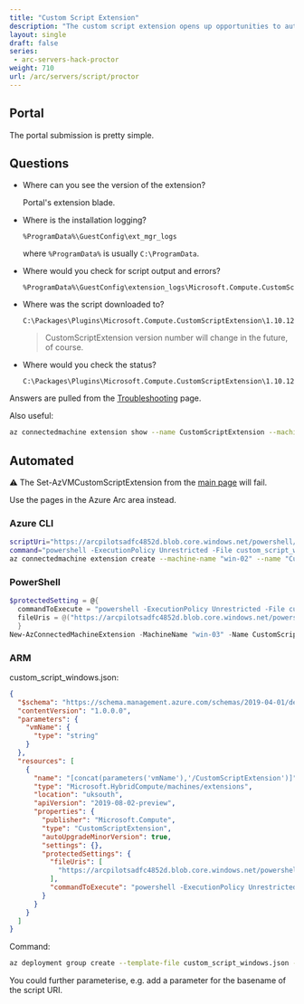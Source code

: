 ```yaml
---
title: "Custom Script Extension"
description: "The custom script extension opens up opportunities to automate PowerShell and Bash scripts at scale for both cloud and on prem servers."
layout: single
draft: false
series:
 - arc-servers-hack-proctor
weight: 710
url: /arc/servers/script/proctor
---
```



## Portal

  The portal submission is pretty simple.

## Questions

* Where can you see the version of the extension?

  Portal's extension blade.

* Where is the installation logging?

  ```text
  %ProgramData%\GuestConfig\ext_mgr_logs
  ```

  where `%ProgramData%` is usually `C:\ProgramData`.

* Where would you check for script output and errors?

  ```text
  %ProgramData%\GuestConfig\extension_logs\Microsoft.Compute.CustomScriptExtension\
  ```

* Where was the script downloaded to?

  ```text
  C:\Packages\Plugins\Microsoft.Compute.CustomScriptExtension\1.10.12\Downloads\0\
  ```

  > CustomScriptExtension version number will change in the future, of course.

* Where would you check the status?

  ```text
  C:\Packages\Plugins\Microsoft.Compute.CustomScriptExtension\1.10.12\status
  ```

Answers are pulled from the [Troubleshooting](https://docs.microsoft.com/azure/azure-arc/servers/troubleshoot-vm-extensions) page.

Also useful:

  ```bash
  az connectedmachine extension show --name CustomScriptExtension --machine-name "win-02" --resource-group "arc_pilot"
  ```

## Automated

⚠️ The Set-AzVMCustomScriptExtension from the [main page](https://docs.microsoft.com/en-us/azure/virtual-machines/extensions/custom-script-windows#powershell-deployment) will fail.

Use the pages in the Azure Arc area instead.

### Azure CLI

```bash
scriptUri="https://arcpilotsadfc4852d.blob.core.windows.net/powershell/custom_script_windows.ps1"
command="powershell -ExecutionPolicy Unrestricted -File custom_script_windows.ps1"
az connectedmachine extension create --machine-name "win-02" --name "CustomScriptExtension" --type "CustomScriptExtension" --publisher "Microsoft.Compute" --protected-settings "{\"commandToExecute\": \"$command\", \"fileUris\": [\"$scriptUri\"]}" --type-handler-version "1.10" --resource-group "arc_pilot" --location "uksouth"
```

### PowerShell

```powershell
$protectedSetting = @{
  commandToExecute = "powershell -ExecutionPolicy Unrestricted -File custom_script_windows.ps1"
  fileUris = @("https://arcpilotsadfc4852d.blob.core.windows.net/powershell/custom_script_windows.ps1")
  }
New-AzConnectedMachineExtension -MachineName "win-03" -Name CustomScriptExtension -ExtensionType "CustomScriptExtension" -Publisher "Microsoft.Compute" -Settings @{} -ProtectedSetting $protectedSetting -ResourceGroupName "arc_pilot" -Location "uksouth"
```

### ARM

custom_script_windows.json:

```json
{
  "$schema": "https://schema.management.azure.com/schemas/2019-04-01/deploymentTemplate.json#",
  "contentVersion": "1.0.0.0",
  "parameters": {
    "vmName": {
      "type": "string"
    }
  },
  "resources": [
    {
      "name": "[concat(parameters('vmName'),'/CustomScriptExtension')]",
      "type": "Microsoft.HybridCompute/machines/extensions",
      "location": "uksouth",
      "apiVersion": "2019-08-02-preview",
      "properties": {
        "publisher": "Microsoft.Compute",
        "type": "CustomScriptExtension",
        "autoUpgradeMinorVersion": true,
        "settings": {},
        "protectedSettings": {
          "fileUris": [
            "https://arcpilotsadfc4852d.blob.core.windows.net/powershell/custom_script_windows.ps1"
          ],
          "commandToExecute": "powershell -ExecutionPolicy Unrestricted -File custom_script_windows.ps1"
        }
      }
    }
  ]
}
```

Command:

```bash
az deployment group create --template-file custom_script_windows.json --parameters vmName=win-01 --resource-group arc_pilot
```

You could further parameterise, e.g. add a parameter for the basename of the script URI.
